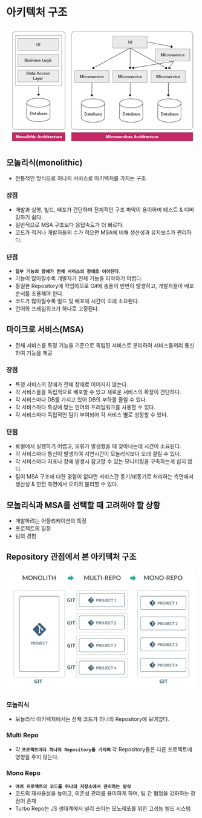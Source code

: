 # 아키텍처 구조

<img src="https://github.com/programmer-sjk/TIL/blob/main/images/architecture/msa-vs-monolithic.png" width="600">

## 모놀리식(monolithic)

- 전통적인 방식으로 하나의 서비스로 아키텍처를 가지는 구조

### 장점

- 개발과 실행, 빌드, 배포가 간단하며 전체적인 구조 파악이 용이하며 테스트 & 디버깅하기 쉽다.
- 일반적으로 MSA 구조보다 응답속도가 더 빠르다.
- 코드가 적거나 개발자들의 수가 적으면 MSA에 비해 생산성과 유지보수가 편리하다.

### 단점

- **`일부 기능의 장애가 전체 서비스의 장애로 이어진다`**.
- 기능이 많아질수록 개발자가 전체 기능을 파악하기 어렵다.
- 동일한 Repository에 작업하므로 Git에 충돌이 빈번히 발생하고, 개발자들이 배포 순서를 조율해야 한다.
- 코드가 많아질수록 빌드 및 배포에 시간이 오래 소요된다.
- 언어와 프레임워크가 하나로 고정된다.

## 마이크로 서비스(MSA)

- 전체 서비스를 특정 기능을 기준으로 독립된 서비스로 분리하여 서비스들끼리 통신하여 기능을 제공

### 장점

- 특정 서비스의 장애가 전체 장애로 이어지지 않는다.
- 각 서비스들을 독립적으로 배포할 수 있고 새로운 서비스의 확장이 간단하다.
- 각 서비스마다 DB를 가지고 있어 DB의 부하를 줄일 수 있다.
- 각 서비스마다 특성에 맞는 언어와 프레임워크를 사용할 수 있다.
- 각 서비스마다 독립적인 팀이 부여되어 각 서비스 별로 성장할 수 있다.

### 단점

- 로컬에서 실행하기 어렵고, 오류가 발생했을 때 찾아내는데 시간이 소요된다.
- 각 서비스마다 통신이 발생하여 지연시간이 모놀리식보다 오래 걸릴 수 있다.
- 각 서비스마다 지표나 장애 발생시 참고할 수 있는 모니터링을 구축하는게 쉽지 않다.
- 팀이 MSA 구조에 대한 경험이 없다면 서비스간 동기/비동기로 처리하는 측면에서 생산성 & 안전 측면에서 오히려 불리할 수 있다.

## 모놀리식과 MSA를 선택할 때 고려해야 할 상황

- 개발하려는 어플리케이션의 특징
- 프로젝트의 일정
- 팀의 경험

## Repository 관점에서 본 아키텍처 구조

<img src="https://github.com/programmer-sjk/TIL/blob/main/images/architecture/mono-turbo-repo.png" width="500">

### 모놀리식

- 모놀리식 아키텍처에서는 전체 코드가 하나의 Repository에 모여있다.

### Multi Repo

- 각 **`프로젝트마다 하나의 Repository를 가지며`** 각 Repository들은 다른 프로젝트에 영향을 주지 않는다.

### Mono Repo

- **`여러 프로젝트의 코드를 하나의 저장소에서 관리하는 방식`**
- 코드의 재사용성을 높이고, 의존성 관리를 용이하게 하며, 팀 간 협업을 강화하는 장점이 존재
- Turbo Repo는 JS 생태계에서 널리 쓰이는 모노레포를 위한 고성능 빌드 시스템
